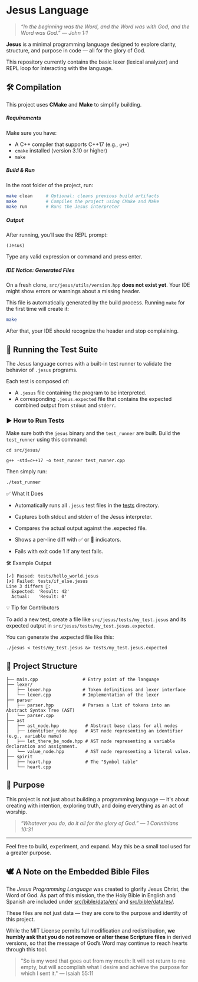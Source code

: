 # Jesus Language

> _“In the beginning was the Word, and the Word was with God, and the Word was God.” — John 1:1_

**Jesus** is a minimal programming language designed to explore clarity, structure, and purpose in code — all for the glory of God.

This repository currently contains the basic lexer (lexical analyzer) and REPL loop for interacting with the language.

## 🛠 Compilation

This project uses **CMake** and **Make** to simplify building.

##### Requirements

Make sure you have:

* A C++ compiler that supports C++17 (e.g., `g++`)
* `cmake` installed (version 3.10 or higher)
* `make`

##### Build & Run

In the root folder of the project, run:

```bash
make clean     # Optional: cleans previous build artifacts
make           # Compiles the project using CMake and Make
make run       # Runs the Jesus interpreter
```

##### Output

After running, you’ll see the REPL prompt:

```
(Jesus)
```

Type any valid expression or command and press enter.

##### IDE Notice: Generated Files

On a fresh clone, `src/jesus/utils/version.hpp` **does not exist yet**.
Your IDE might show errors or warnings about a missing header.

This file is automatically generated by the build process. Running `make` for the first time will create it:

```bash
make
```

After that, your IDE should recognize the header and stop complaining.

## 🧪 Running the Test Suite

The Jesus language comes with a built-in test runner to validate the behavior of `.jesus` programs.

Each test is composed of:

- A `.jesus` file containing the program to be interpreted.
- A corresponding `.jesus.expected` file that contains the expected combined output from `stdout` and `stderr`.

### ▶️ How to Run Tests

Make sure both the `jesus` binary and the `test_runner` are built. Build the `test_runner` using this command:
```
cd src/jesus/

g++ -std=c++17 -o test_runner test_runner.cpp
```

Then simply run:

```bash
./test_runner
```

✅ What It Does

- Automatically runs all `.jesus` test files in the [tests](src/jesus/tests) directory.

- Captures both stdout and stderr of the Jesus interpreter.

- Compares the actual output against the .expected file.

- Shows a per-line diff with ✅ or 🔴 indicators.

- Fails with exit code 1 if any test fails.

🛠 Example Output

```
[✓] Passed: tests/hello_world.jesus
[✗] Failed: tests/if_else.jesus
Line 3 differs 🔴️:
  Expected: 'Result: 42'
  Actual:   'Result: 0'
```

💡 Tip for Contributors

To add a new test, create a file like `src/jesus/tests/my_test.jesus` and its expected output in `src/jesus/tests/my_test.jesus.expected`.

You can generate the .expected file like this:

```
./jesus < tests/my_test.jesus &> tests/my_test.jesus.expected
```

## 📁 Project Structure

```
├── main.cpp                 # Entry point of the language
├── lexer/
│   ├── lexer.hpp            # Token definitions and lexer interface
│   └── lexer.cpp            # Implementation of the lexer
├── parser
│   ├── parser.hpp           # Parses a list of tokens into an Abstract Syntax Tree (AST)
│   └── parser.cpp
├── ast
│   ├── ast_node.hpp          # Abstract base class for all nodes
│   ├── identifier_node.hpp   # AST node representing an identifier (e.g., variable name)
│   ├── let_there_be_node.hpp # AST node representing a variable declaration and assignment.
│   └── value_node.hpp        # AST node representing a literal value.
├── spirit
│   ├── heart.hpp             # The "Symbol table"
│   └── heart.cpp

```

## 🙏 Purpose

This project is not just about building a programming language — it's about creating with intention, exploring truth, and doing everything as an act of worship.

> _“Whatever you do, do it all for the glory of God.” — 1 Corinthians 10:31_

---

Feel free to build, experiment, and expand. May this be a small tool used for a greater purpose.

## 🕊️ A Note on the Embedded Bible Files

The *Jesus Programming Language* was created to glorify Jesus Christ, the Word of God.
As part of this mission, the the Holy Bible in English and Spanish are included under [src/bible/data/en/](src/bible/data/en/) and [src/bible/data/es/](src/bible/data/es/).

These files are not just data — they are core to the purpose and identity of this project.

While the MIT License permits full modification and redistribution, **we humbly ask that you do not remove or alter these Scripture files** in derived versions,
so that the message of God’s Word may continue to reach hearts through this tool.

> "So is my word that goes out from my mouth:
> It will not return to me empty,
> but will accomplish what I desire
> and achieve the purpose for which I sent it."
— Isaiah 55:11
